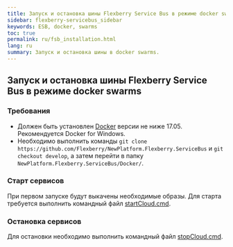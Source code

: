 ```yaml
---
title: Запуск и остановка шины Flexberry Service Bus в режиме docker swarms
sidebar: flexberry-servicebus_sidebar
keywords: ESB, docker, swarms
toc: true
permalink: ru/fsb_installation.html
lang: ru
summary: Запуск и остановка шины в docker swarms.
---
```


## Запуск и остановка шины Flexberry Service Bus в режиме docker swarms

### Требования
* Должен быть установлен [Docker](https://docs.docker.com/docker-for-windows/install/) версии не ниже 17.05. Рекомендуется Docker for Windows.
* Необходимо выполнить команды `git clone https://github.com/Flexberry/NewPlatform.Flexberry.ServiceBus` и `git checkout develop`, а затем перейти в папку `NewPlatform.Flexberry.ServiceBus/Docker/`.

### Старт сервисов
При первом запуске будут выкачены необходимые образы. Для старта требуется выполнить командный файл [startCloud.cmd](https://github.com/Flexberry/NewPlatform.Flexberry.ServiceBus/blob/develop/Docker/startCloud.cmd).

### Остановка сервисов
Для остановки необходимо выполнить командный файл [stopCloud.cmd](https://github.com/Flexberry/NewPlatform.Flexberry.ServiceBus/blob/develop/Docker/stopCloud.cmd).
